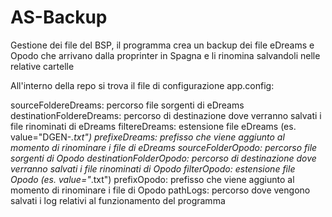 # AS-Backup
Gestione dei file del BSP, il programma crea un backup dei file eDreams e Opodo che arrivano dalla proprinter in Spagna e li rinomina salvandoli nelle relative cartelle

All'interno della repo si trova il file di configurazione app.config:

sourceFoldereDreams: percorso file sorgenti di eDreams
destinationFoldereDreams: percorso di destinazione dove verranno salvati i file rinominati di eDreams 
filtereDreams: estensione file eDreams (es. value="DGEN-*.txt")
prefixeDreams: prefisso che viene aggiunto al momento di rinominare i file di eDreams
sourceFolderOpodo: percorso file sorgenti di Opodo
destinationFolderOpodo: percorso di destinazione dove verranno salvati i file rinominati di Opodo
filterOpodo: estensione file Opodo (es. value="*.txt")
prefixOpodo: prefisso che viene aggiunto al momento di rinominare i file di Opodo
pathLogs: percorso dove vengono salvati i log relativi al funzionamento del programma
